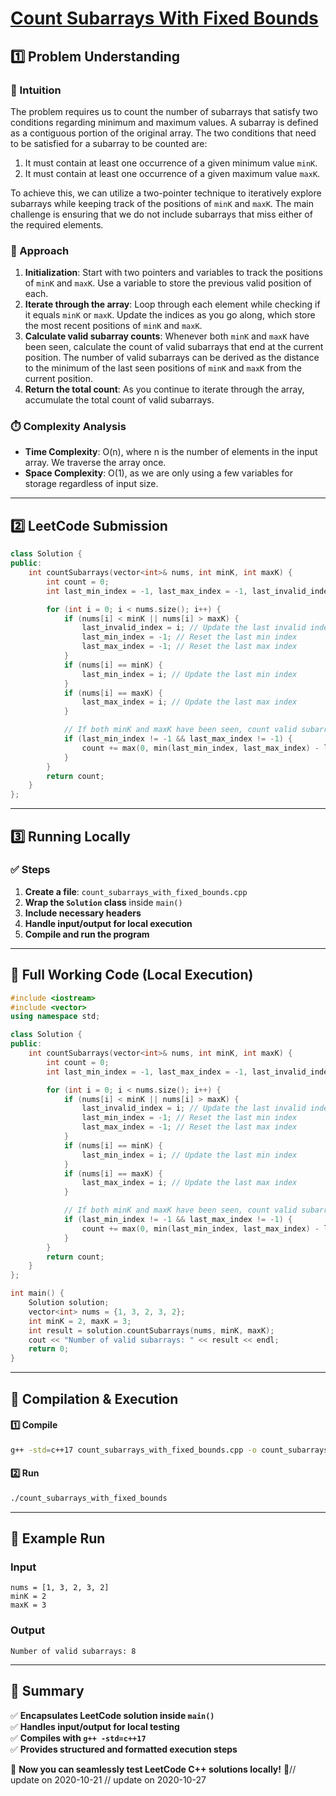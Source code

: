 # **[Count Subarrays With Fixed Bounds](https://leetcode.com/problems/count-subarrays-with-fixed-bounds/description/)**  

## **1️⃣ Problem Understanding**  
### **📌 Intuition**  
The problem requires us to count the number of subarrays that satisfy two conditions regarding minimum and maximum values. A subarray is defined as a contiguous portion of the original array. The two conditions that need to be satisfied for a subarray to be counted are:
1. It must contain at least one occurrence of a given minimum value `minK`.
2. It must contain at least one occurrence of a given maximum value `maxK`.

To achieve this, we can utilize a two-pointer technique to iteratively explore subarrays while keeping track of the positions of `minK` and `maxK`. The main challenge is ensuring that we do not include subarrays that miss either of the required elements.

### **🚀 Approach**  
1. **Initialization**: Start with two pointers and variables to track the positions of `minK` and `maxK`. Use a variable to store the previous valid position of each.
2. **Iterate through the array**: Loop through each element while checking if it equals `minK` or `maxK`. Update the indices as you go along, which store the most recent positions of `minK` and `maxK`.
3. **Calculate valid subarray counts**: Whenever both `minK` and `maxK` have been seen, calculate the count of valid subarrays that end at the current position. The number of valid subarrays can be derived as the distance to the minimum of the last seen positions of `minK` and `maxK` from the current position.
4. **Return the total count**: As you continue to iterate through the array, accumulate the total count of valid subarrays.

### **⏱️ Complexity Analysis**  
- **Time Complexity**: O(n), where n is the number of elements in the input array. We traverse the array once.
- **Space Complexity**: O(1), as we are only using a few variables for storage regardless of input size.

---  

## **2️⃣ LeetCode Submission**  
```cpp
class Solution {
public:
    int countSubarrays(vector<int>& nums, int minK, int maxK) {
        int count = 0;
        int last_min_index = -1, last_max_index = -1, last_invalid_index = -1;

        for (int i = 0; i < nums.size(); i++) {
            if (nums[i] < minK || nums[i] > maxK) {
                last_invalid_index = i; // Update the last invalid index
                last_min_index = -1; // Reset the last min index
                last_max_index = -1; // Reset the last max index
            }
            if (nums[i] == minK) {
                last_min_index = i; // Update the last min index
            }
            if (nums[i] == maxK) {
                last_max_index = i; // Update the last max index
            }

            // If both minK and maxK have been seen, count valid subarrays
            if (last_min_index != -1 && last_max_index != -1) {
                count += max(0, min(last_min_index, last_max_index) - last_invalid_index);
            }
        }
        return count;
    }
};  
```  

---  

## **3️⃣ Running Locally**  
### **✅ Steps**  
1. **Create a file**: `count_subarrays_with_fixed_bounds.cpp`  
2. **Wrap the `Solution` class** inside `main()`  
3. **Include necessary headers**  
4. **Handle input/output for local execution**  
5. **Compile and run the program**  

---  

## **📝 Full Working Code (Local Execution)**  
```cpp
#include <iostream>
#include <vector>
using namespace std;

class Solution {
public:
    int countSubarrays(vector<int>& nums, int minK, int maxK) {
        int count = 0;
        int last_min_index = -1, last_max_index = -1, last_invalid_index = -1;

        for (int i = 0; i < nums.size(); i++) {
            if (nums[i] < minK || nums[i] > maxK) {
                last_invalid_index = i; // Update the last invalid index
                last_min_index = -1; // Reset the last min index
                last_max_index = -1; // Reset the last max index
            }
            if (nums[i] == minK) {
                last_min_index = i; // Update the last min index
            }
            if (nums[i] == maxK) {
                last_max_index = i; // Update the last max index
            }

            // If both minK and maxK have been seen, count valid subarrays
            if (last_min_index != -1 && last_max_index != -1) {
                count += max(0, min(last_min_index, last_max_index) - last_invalid_index);
            }
        }
        return count;
    }
};

int main() {
    Solution solution;
    vector<int> nums = {1, 3, 2, 3, 2};
    int minK = 2, maxK = 3;
    int result = solution.countSubarrays(nums, minK, maxK);
    cout << "Number of valid subarrays: " << result << endl;
    return 0;
}  
```  

---  

## **🔧 Compilation & Execution**  
#### **1️⃣ Compile**  
```bash
g++ -std=c++17 count_subarrays_with_fixed_bounds.cpp -o count_subarrays_with_fixed_bounds
```  

#### **2️⃣ Run**  
```bash
./count_subarrays_with_fixed_bounds
```  

---  

## **🎯 Example Run**  
### **Input**  
```
nums = [1, 3, 2, 3, 2]
minK = 2
maxK = 3
```  
### **Output**  
```
Number of valid subarrays: 8
```  

---  

## **📌 Summary**  
✅ **Encapsulates LeetCode solution inside `main()`**  
✅ **Handles input/output for local testing**  
✅ **Compiles with `g++ -std=c++17`**  
✅ **Provides structured and formatted execution steps**  

🚀 **Now you can seamlessly test LeetCode C++ solutions locally!** 🚀// update on 2020-10-21
// update on 2020-10-27
